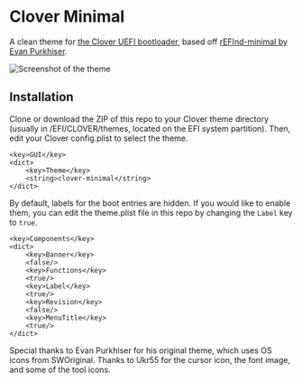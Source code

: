 # Clover Minimal
A clean theme for [the Clover UEFI bootloader](http://sourceforge.net/projects/cloverefiboot), based off [rEFInd-minimal by Evan Purkhiser](https://github.com/EvanPurkhiser/rEFInd-minimal).

![Screenshot of the theme](http://i.imgbox.com/4gssLdSI.png)

## Installation
Clone or download the ZIP of this repo to your Clover theme directory (usually in /EFI/CLOVER/themes, located on the EFI system partition). Then, edit your Clover config.plist to select the theme.
```plist
<key>GUI</key>
<dict>
	<key>Theme</key>
	<string>clover-minimal</string>
</dict>
```
By default, labels for the boot entries are hidden. If you would like to enable them, you can edit the theme.plist file in this repo by changing the `Label` key to `true`.
```plist
<key>Components</key>
<dict>
	<key>Banner</key>
	<false/>
	<key>Functions</key>
	<true/>
	<key>Label</key>
	<true/>
	<key>Revision</key>
	<false/>
	<key>MenuTitle</key>
	<true/>
</dict>
```

Special thanks to Evan Purkhiser for his original theme, which uses OS icons from SWOriginal. Thanks to Ukr55 for the cursor icon, the font image, and some of the tool icons.
